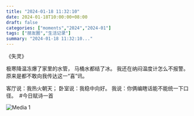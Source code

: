```yaml
---
title: "2024-01-18 11:32:10"
date: 2024-01-18T10:00:00+08:00
draft: false
categories: ["moments","2024","2024-01"]
tags: ["朋友圈","生活记录"]
summary: "2024-01-18 11:32:10..."
---
```


《失灵》

极寒降温冻爆了家里的水管，
马桶水都结了冰。
我还在纳闷温度计怎么不报警。
原来是都不敢向我传达这一“喜”讯。

客厅说：我热火朝天；
卧室说：我稳中向好。
我说：你俩编瞎话能不能统一下口径。
​
​#今日赋诗一首

![Media 1](/Moments/photos/2024-01-18/202401181132100.jpg)

